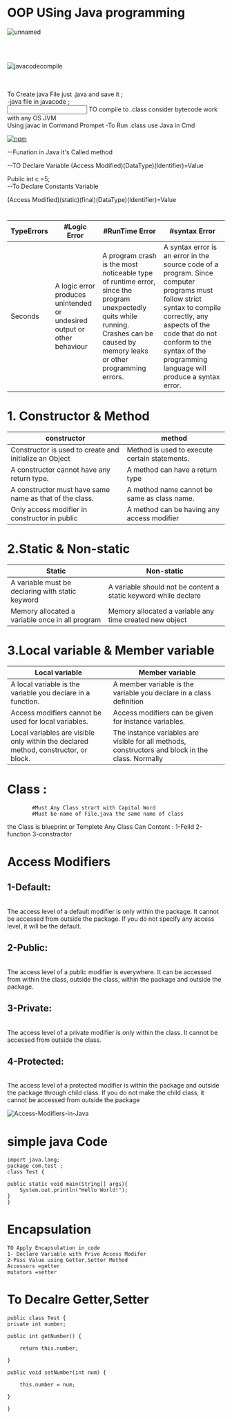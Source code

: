 # OOP USing Java programming

![unnamed](https://user-images.githubusercontent.com/39864308/73590958-73461000-44f1-11ea-9b81-3f9a3f619082.png)




<br/><br/>

![javacodecompile](https://user-images.githubusercontent.com/39864308/73591074-b359c280-44f2-11ea-9dad-838772545117.png)

<br/><br/>
To Create java File just <ChooseFilename>.java and save it ;<br/>
-java file in javacode ; <br/>
  <input style="color:red" type="text">
TO compile to <file>.class consider bytecode work with any OS JVM<br/>
Using javac in Command Prompet 
-To Run <File>.class use Java in Cmd<br/>

[![npm](https://img.shields.io/npm/v/github-buttons)](https://www.npmjs.com/github-buttons)

--Funation in Java it's Called method

--TO Declare Variable 
(Access Modified)(DataType)(Identifier)=Value<br>
  
  Public int c =5;<br>
 --To Declare Constants Variable 
  
(Access Modified)(static)(final)(DataType)(Identifier)=Value<br>
#
TypeErrors | #Logic Error | #RunTime Error | #syntax Error 
--- | --- | --- | --- 
Seconds |  A logic error produces unintended or undesired output or other behaviour | A program crash is the most noticeable type of runtime error, since the program unexpectedly quits while running. Crashes can be caused by memory leaks or other programming errors. | A syntax error is an error in the source code of a program. Since computer programs must follow strict syntax to compile correctly, any aspects of the code that do not conform to the syntax of the programming language will produce a syntax error. | 286 | 289 | 285 | 287 | 287 | 272 | 276 | 269

# 1. Constructor & Method
constructor | method 
--- | --- |
  Constructor is used to create and initialize an Object  | 	Method is used to execute certain statements. |#
A constructor cannot have any return type.	|	A method can have a return type   |#
A constructor must have same name as that of the class.	 |	 A method name cannot be same as class name.  |#
Only access modifier in constructor in public	|	A method can be having any access modifier  |#



	


# 2.Static & Non-static
Static  |	Non-static
--- | --- |
A variable must be declaring with static keyword  |	A variable should not be content a static keyword while declare
Memory allocated a variable once in all program	 |Memory allocated a variable any time created new object |

# 3.Local variable & Member variable
Local variable|	Member variable
--- | --- |
A local variable is the variable you declare in a function.|	A member variable is the variable you declare in a class definition |
Access modifiers cannot be used for local variables.|	Access modifiers can be given for instance variables.|
Local variables are visible only within the declared method, constructor, or block.|	The instance variables are visible for all methods, constructors and block in the class. Normally |







# Class :
			#Must Any Class strart with Capital Word
			#Must be name of File.java the same name of class
the  Class is blueprint or Templete
Any Class Can Content :
 1-Feild
 2-function
 3-constractor
 
 # Access Modifiers
<h2>1-Default:</h2><br>
 The access level of a default modifier is only within the package. It cannot be accessed from outside the package. If you do not specify any access level, it will be the default.
 <br>
 <h2> 2-Public:</h2><br>
 The access level of a public modifier is everywhere. It can be accessed from within the class, outside the class, within the package and outside the package.
 <br>
  <h2> 3-Private:</h2><br>
 The access level of a private modifier is only within the class. It cannot be accessed from outside the class.
  <br>
<h2> 4-Protected:</h2><br>
  The access level of a protected modifier is within the package and outside the package through child class. If you do not make the child class, it cannot be accessed from outside the package
 <br>
 
![Access-Modifiers-in-Java](https://user-images.githubusercontent.com/39864308/73590851-02522880-44f0-11ea-802b-6837d4ead839.png)


# simple java Code
	import java.lang;
	package com.test ;
	class Test {
	
    public static void main(String[] args){
        System.out.println("Hello World!");
    }
	}
	

# Encapsulation 

	TO Apply Encapsulation in code 
	1- Declare Variable with Prive Access Modifer 
	2-Pass Value using Getter,Setter Method
	Accessors =getter
	mutators =setter
	
# To Decalre Getter,Setter
	
	public class Test {
    private int number;

    public int getNumber() {

        return this.number;

    }

    public void setNumber(int num) {

        this.number = num;

    }

	}
	
